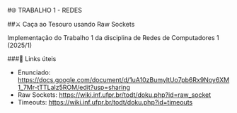 #🌐 TRABALHO 1 - REDES

##⚔️ Caça ao Tesouro usando Raw Sockets

Implementação do Trabalho 1 da disciplina de Redes de Computadores 1 (2025/1)

###🔗 Links úteis

- Enunciado: https://docs.google.com/document/d/1uA10zBumyltUo7pb6Rx9Noy6XM1_7Mr-tTTLaIz5ROM/edit?usp=sharing
- Raw Sockets: https://wiki.inf.ufpr.br/todt/doku.php?id=raw_socket
- Timeouts: https://wiki.inf.ufpr.br/todt/doku.php?id=timeouts
